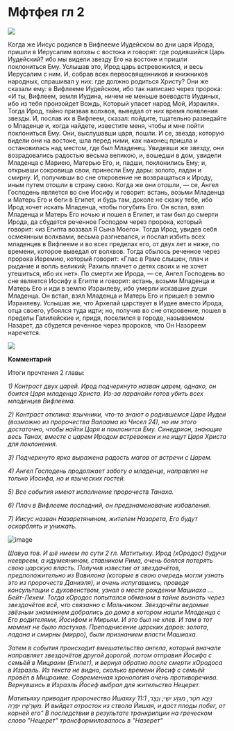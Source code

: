 
# Мфтфея гл 2
![](https://encrypted-tbn0.gstatic.com/images?q=tbn:ANd9GcQCtUY0nzL9DnBiwmAw1JAAfcu37h4fbQeB4g&usqp=CAU)

Когда же Иисус родился в Вифлееме Иудейском во дни царя Ирода, пришли в Иерусалим волхвы с востока и говорят: где родившийся Царь Иудейский? ибо мы видели звезду Его на востоке и пришли поклониться Ему. Услышав это, Ирод царь встревожился, и весь Иерусалим с ним. И, собрав всех первосвященников и книжников народных, спрашивал у них: где должно родиться Христу? Они же сказали ему: в Вифлееме Иудейском, ибо так написано через пророка: «И ты, Вифлеем, земля Иудина, ничем не меньше воеводств Иудиных, ибо из тебя произойдет Вождь, Который упасет народ Мой, Израиля».  Тогда Ирод, тайно призвав волхвов, выведал от них время появления звезды. И, послав их в Вифлеем, сказал: пойдите, тщательно разведайте о Младенце и, когда найдете, известите меня, чтобы и мне пойти поклониться Ему. Они, выслушавши царя, пошли. И се, звезда, которую видели они на востоке, шла перед ними, как наконец пришла и остановилась над местом, где был Младенец. Увидевши же звезду, они возрадовались радостью весьма великою, и, вошедши в дом, увидели Младенца с Мариею, Матерью Его, и, падши, поклонились Ему; и, открывши сокровища свои, принесли Ему дары: золото, ладан и смирну. И, получивши во сне откровение не возвращаться к Ироду, иным путем отошли в страну свою. Когда же они отошли, — се, Ангел Господень является во сне Иосифу и говорит: встань, возьми Младенца и Матерь Его и беги в Египет, и будь там, доколе не скажу тебе, ибо Ирод хочет искать Младенца, чтобы погубить Его. Он встал, взял Младенца и Матерь Его ночью и пошел в Египет, и там был до смерти Ирода, да сбудется реченное Господом через пророка, который говорит: «из Египта воззвал Я Сына Моего». Тогда Ирод, увидев себя осмеянным волхвами, весьма разгневался, и послал избить всех младенцев в Вифлееме и во всех пределах его, от двух лет и ниже, по времени, которое выведал от волхвов. Тогда сбылось реченное через пророка Иеремию, который говорит: «Глас в Раме слышен, плач и рыдание и вопль великий; Рахиль плачет о детях своих и не хочет утешиться, ибо их нет».  По смерти же Ирода, — се, Ангел Господень во сне является Иосифу в Египте и говорит: встань, возьми Младенца и Матерь Его и иди в землю Израилеву, ибо умерли искавшие души Младенца. Он встал, взял Младенца и Матерь Его и пришел в землю Израилеву. Услышав же, что Архелай царствует в Иудее вместо Ирода, отца своего, убоялся туда идти; но, получив во сне откровение, пошел в пределы Галилейские и, придя, поселился в городе, называемом Назарет, да сбудется реченное через пророков, что Он Назореем наречется.

![](https://encrypted-tbn0.gstatic.com/images?q=tbn:ANd9GcRl1JOtCiDucLWH9eJS_5bO0RQemitBjZIDIw&usqp=CAU)

**Комментарий**

Итоги прочтения 2 главы: 

*1) Контраст двух царей. Ирод подчеркнуто назван царем, однако, он боится Царя младенца Христа. Из-за паранойи готов убить всех младенцев Вифлеема.* 

*2) Контраст отклика: язычники, что-то знают о родившемся Царе Иудеи (возможно из пророчества Валаама из Чисел 24), но им этого достаточно, чтобы найти Царя и поклонится Ему. Синедрион, знающие весь Танах, вместе с царем Иродом встревожен и не ищут Царя Христа для поклонения.*

*3) Подчеркнуто ярко выражена радость магов от встречи с Царем.* 

*4) Ангел Господень продолжает заботу о младенце, направляя не только Иосифа, но и языческих гостей.* 

*5) Все события имеют исполнение пророчеств Танаха.* 

*6) Плач в Вифлееме последний, он предзнаменование избавления.*

*7) Иисус назван Назаретянином, жителем Назарета, Его будут оскорблять и унижать.*

![image](https://user-images.githubusercontent.com/118728836/204592527-a15f067b-fd6a-4a2a-b705-946b59a36ef5.png)

*Шавуа тов. 
И шё имеем по сути 2 гл. Матитьяху.*
*Ирод (хОродос)  будучи неевреем, а идумеянином, ставником Рима, очень боялся потерять свою царскую власть. Получив известие от звездачётов, предположительно из Вавилона (которые в свою очередь могли узнать это из пророчеств Даниэля), и очень испугавшись, проведя консультации с духовенством, узнал о месте рождении Машиаха ... Бейт-Лехем.*
*Тогда хОродос попытался обманом в тайне вызнать через звездочётов всё, что связанно с Мальчиком. 
Звездочёты ведомые звёзным знамением добрались до дома в котором нашли Младенца с Его родителями, Йосифом и Мирьям. И это был не хлев. И там в тот момент не было пастухов.* 
*Преподнисение царских даров: золота, ладана и смирны (мирро), были признанием власти Машиаха.* 

*Затем в события происходит вмешательство ангела, который вначале направляет звездочётов другой дорогой, потом отправил Йосифа с семьёй в Мицраим (Египет), и вернул обратно после смерти хОродоса в Израэль.* 
*Из текста не видно, сколько времени Йосиф с семьёй провёл в Мицраиме. Современная хронология очень противоречива.*  
*Вернувшись в Израэль Йосеф выбрал для жительства Нецерет.* 

*Матитьяху приводит пророчество Ишаяху 11:1* 
*וְיָצָא חֹטֶר, מִגֵּזַע יִשָׁי; וְנֵצֶר, מִשָּׁרָשָׁיו יִפְרֶה.*
*И выйдет отросток из ствола Йишая, и даст плоды побег, от корней его"* 
*В последствии в результате транкрипции на греческом слово "Нецерет" трансформиловалось в "Назерет"*

